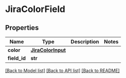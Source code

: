 # JiraColorField

## Properties
Name | Type | Description | Notes
------------ | ------------- | ------------- | -------------
**color** | [**JiraColorInput**](JiraColorInput.md) |  | 
**field_id** | **str** |  | 

[[Back to Model list]](../README.md#documentation-for-models) [[Back to API list]](../README.md#documentation-for-api-endpoints) [[Back to README]](../README.md)

